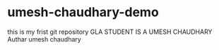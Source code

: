 # umesh-chaudhary-demo
this is my frist git repository
GLA STUDENT IS A UMESH CHAUDHARY
<br>
Authar  umesh chaudhary
